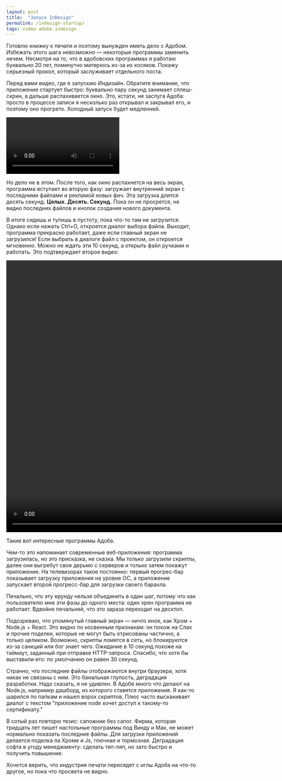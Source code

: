 ```yaml
---
layout: post
title:  "Запуск InDesign"
permalink: /indesign-startup/
tags: video adobe indesign
---
```


Готовлю книжку к печати и поэтому вынужден иметь дело с Адобом. Избежать этого
шага невозможно — некоторые программы заменить нечем. Несмотря на то, что в
адобовских программах я работаю буквально 20 лет, поминутно матерюсь из-за их
косяков. Покажу серьезный прокол, который заслуживает отдельного поста.

Перед вами видео, где я запускаю Индизайн. Обратите внимание, что приложение
стартует быстро: буквально пару секунд занимает сплеш-скрин, а дальше
распахивается окно. Это, кстати, не заслуга Адоба: просто в процессе записи я
несколько раз открывал и закрывал его, и поэтому оно прогрето. Холодный запуск
будет медленней.

<video controls>
  <source src="/assets/static/aws/indesign/1.mp4" type="video/mp4">
</video>

Но дело не в этом. После того, как окно распахнется на весь экран, программа
вступает во вторую фазу: загружает внутренний экран с последними файлами и
рекламой новых фич. Эта загрузка длится десять
секунд. **Целых. Десять. Секунд.** Пока он не просрется, не видно последних
файлов и кнопок создания нового документа.

В итоге сидишь и тупишь в пустоту, пока что-то там не загрузится. Однако если
нажать Ctrl+O, откроется диалог выбора файла. Выходит, программа прекрасно
работает, даже если главный экран не загрузился! Если выбрать в диалоге файл с
проектом, он откроется мгновенно. Можно не ждать эти 10 секунд, а открыть файл
ручками и работать. Это подтверждает второе видео:

<video width="1280" height="720" controls>
  <source src="/assets/static/aws/indesign/2.mp4" type="video/mp4">
</video>

Такие вот интересные программы Адоба.

Чем-то это напоминает современные веб-приложения: программа загрузилась, но это
присказка, не сказка. Мы только загрузили скрипты, далее они выгребут свое
дерьмо с серверов и только затем покажут приложение. На телевизорах такое
постоянно: первый прогрес-бар показывает загрузку приложения на уровне ОС, а
приложение запускает второй прогресс-бар для загрузки своего барахла.

Печально, что эту ерунду нельзя объединить в один шаг, потому что как
пользователю мне эти фазы до одного места: один хрен программа не
работает. Вдвойне печальней, что это зараза переходит на десктоп.

Подозреваю, что упомянутый главный экран — ничто иное, как Хром + Node.js +
React. Это видно по косвенным признакам: он похож на Слак и прочие поделки,
которые не могут быть отрисованы частично, а только целиком. Возможно, скрипты
ломятся в сеть, но блокируются из-за санкций или бог знает чего. Ожидание в 10
секунд похоже на таймаут, заданный при отправке HTTP-запроса. Спасибо, что хотя
бы выставили его: по умолчанию он равен 30 секунд.

Странно, что последние файлы отображаются внутри браузера, хотя никак не связаны
с ним. Это банальная глупость, деградация разработки. Надо сказать, я не
удивлен. В Адобе много что делают на Node.js, например дашборд, из которого
ставятся приложения. Я как-то шарился по папкам и нашел ворох скриптов. Плюс
часто выскакивает диалог с текстом "приложение node хочет доступ к такому-то
сертификату."

В сотый раз повторю тезис: сапожник без сапог. Фирма, которая тридцать лет пишет
настольные программы под Винду и Мак, не может нормально показать последние
файлы. Для загрузки приложений делается поделка па Хроме и Js, глючная и
тормозная. Деградация софта в угоду менеджменту: сделать тяп-ляп, но зато быстро
и получить повышение.

Хочется верить, что индустрия печати пересядет с иглы Адоба на что-то другое, но
пока что просвета не видно.
